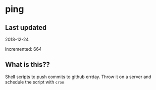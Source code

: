 # ping

## Last updated
2018-12-24

Incremented: 664

## What is this??
Shell scripts to push commits to github errday. Throw it on a server and schedule the script with `cron`
